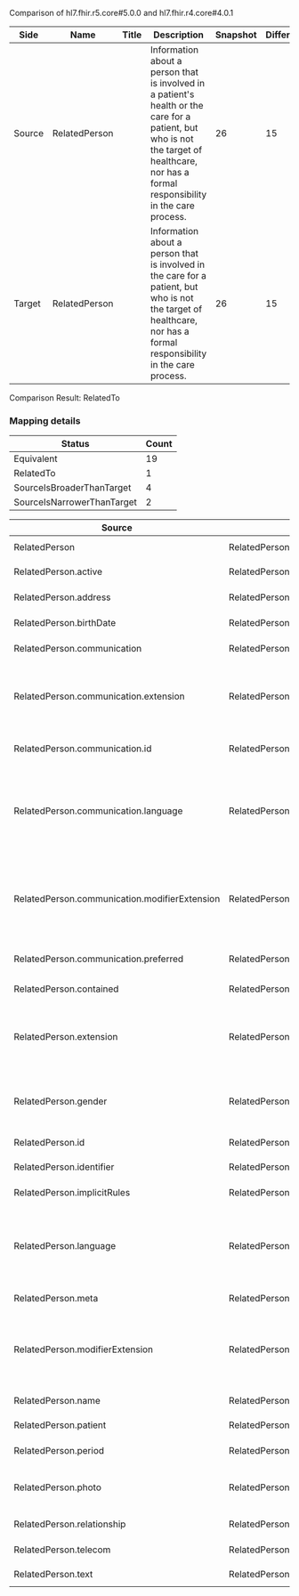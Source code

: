 Comparison of hl7.fhir.r5.core#5.0.0 and hl7.fhir.r4.core#4.0.1

| Side | Name | Title | Description | Snapshot | Differential |
| --- | --- | --- | --- | --- | --- |
| Source | RelatedPerson |  | Information about a person that is involved in a patient's health or the care for a patient, but who is not the target of healthcare, nor has a formal responsibility in the care process. | 26 | 15 |
| Target | RelatedPerson |  | Information about a person that is involved in the care for a patient, but who is not the target of healthcare, nor has a formal responsibility in the care process. | 26 | 15 |


Comparison Result: RelatedTo


### Mapping details

| Status | Count |
| ------ | ----- |
Equivalent | 19 |
RelatedTo | 1 |
SourceIsBroaderThanTarget | 4 |
SourceIsNarrowerThanTarget | 2 |


| Source | Target | Status | Message |
| ------ | ------ | ------ | ------- |
| RelatedPerson | RelatedPerson | Equivalent | R5 `RelatedPerson` maps as Equivalent to R4 `RelatedPerson` |
| RelatedPerson.active | RelatedPerson.active | Equivalent | R5 `RelatedPerson.active` maps as Equivalent to R4 `RelatedPerson.active` |
| RelatedPerson.address | RelatedPerson.address | Equivalent | R5 `RelatedPerson.address` maps as Equivalent to R4 `RelatedPerson.address` |
| RelatedPerson.birthDate | RelatedPerson.birthDate | Equivalent | R5 `RelatedPerson.birthDate` maps as Equivalent to R4 `RelatedPerson.birthDate` |
| RelatedPerson.communication | RelatedPerson.communication | Equivalent | R5 `RelatedPerson.communication` maps as Equivalent to R4 `RelatedPerson.communication` |
| RelatedPerson.communication.extension | RelatedPerson.communication.extension | SourceIsBroaderThanTarget | R5 `RelatedPerson.communication.extension` maps as SourceIsBroaderThanTarget to R4 `RelatedPerson.communication.extension` - extension has change due to type change: R5 `extension` `Extension` maps as SourceIsBroaderThanTarget for R4 `extension` |
| RelatedPerson.communication.id | RelatedPerson.communication.id | Equivalent | R5 `RelatedPerson.communication.id` maps as Equivalent to R4 `RelatedPerson.communication.id` |
| RelatedPerson.communication.language | RelatedPerson.communication.language | SourceIsNarrowerThanTarget | R5 `RelatedPerson.communication.language` maps as SourceIsNarrowerThanTarget to R4 `RelatedPerson.communication.language` - language changed the binding strength from Required to Preferred; language has change due to type change: R5 `language` `CodeableConcept` maps as SourceIsNarrowerThanTarget for R4 `language` |
| RelatedPerson.communication.modifierExtension | RelatedPerson.communication.modifierExtension | SourceIsBroaderThanTarget | R5 `RelatedPerson.communication.modifierExtension` maps as SourceIsBroaderThanTarget to R4 `RelatedPerson.communication.modifierExtension` - modifierExtension has change due to type change: R5 `modifierExtension` `Extension` maps as SourceIsBroaderThanTarget for R4 `modifierExtension` |
| RelatedPerson.communication.preferred | RelatedPerson.communication.preferred | Equivalent | R5 `RelatedPerson.communication.preferred` maps as Equivalent to R4 `RelatedPerson.communication.preferred` |
| RelatedPerson.contained | RelatedPerson.contained | Equivalent | R5 `RelatedPerson.contained` maps as Equivalent to R4 `RelatedPerson.contained` |
| RelatedPerson.extension | RelatedPerson.extension | SourceIsBroaderThanTarget | R5 `RelatedPerson.extension` maps as SourceIsBroaderThanTarget to R4 `RelatedPerson.extension` - extension has change due to type change: R5 `extension` `Extension` maps as SourceIsBroaderThanTarget for R4 `extension` |
| RelatedPerson.gender | RelatedPerson.gender | Equivalent | R5 `RelatedPerson.gender` maps as Equivalent to R4 `RelatedPerson.gender` - gender has compatible required binding for code type: http://hl7.org/fhir/ValueSet/administrative-gender|5.0.0 and http://hl7.org/fhir/ValueSet/administrative-gender|4.0.1 (Equivalent) |
| RelatedPerson.id | RelatedPerson.id | Equivalent | R5 `RelatedPerson.id` maps as Equivalent to R4 `RelatedPerson.id` |
| RelatedPerson.identifier | RelatedPerson.identifier | Equivalent | R5 `RelatedPerson.identifier` maps as Equivalent to R4 `RelatedPerson.identifier` |
| RelatedPerson.implicitRules | RelatedPerson.implicitRules | Equivalent | R5 `RelatedPerson.implicitRules` maps as Equivalent to R4 `RelatedPerson.implicitRules` |
| RelatedPerson.language | RelatedPerson.language | SourceIsNarrowerThanTarget | R5 `RelatedPerson.language` maps as SourceIsNarrowerThanTarget to R4 `RelatedPerson.language` - language changed the binding strength from Required to Preferred; language has change due to type change: R5 `language` `code` maps as SourceIsNarrowerThanTarget for R4 `language` |
| RelatedPerson.meta | RelatedPerson.meta | Equivalent | R5 `RelatedPerson.meta` maps as Equivalent to R4 `RelatedPerson.meta` |
| RelatedPerson.modifierExtension | RelatedPerson.modifierExtension | SourceIsBroaderThanTarget | R5 `RelatedPerson.modifierExtension` maps as SourceIsBroaderThanTarget to R4 `RelatedPerson.modifierExtension` - modifierExtension has change due to type change: R5 `modifierExtension` `Extension` maps as SourceIsBroaderThanTarget for R4 `modifierExtension` |
| RelatedPerson.name | RelatedPerson.name | Equivalent | R5 `RelatedPerson.name` maps as Equivalent to R4 `RelatedPerson.name` |
| RelatedPerson.patient | RelatedPerson.patient | Equivalent | R5 `RelatedPerson.patient` maps as Equivalent to R4 `RelatedPerson.patient` |
| RelatedPerson.period | RelatedPerson.period | Equivalent | R5 `RelatedPerson.period` maps as Equivalent to R4 `RelatedPerson.period` |
| RelatedPerson.photo | RelatedPerson.photo | RelatedTo | R5 `RelatedPerson.photo` maps as RelatedTo to R4 `RelatedPerson.photo` - photo has change due to type change: R5 `photo` `Attachment` maps as RelatedTo for R4 `photo` |
| RelatedPerson.relationship | RelatedPerson.relationship | Equivalent | R5 `RelatedPerson.relationship` maps as Equivalent to R4 `RelatedPerson.relationship` |
| RelatedPerson.telecom | RelatedPerson.telecom | Equivalent | R5 `RelatedPerson.telecom` maps as Equivalent to R4 `RelatedPerson.telecom` |
| RelatedPerson.text | RelatedPerson.text | Equivalent | R5 `RelatedPerson.text` maps as Equivalent to R4 `RelatedPerson.text` |

